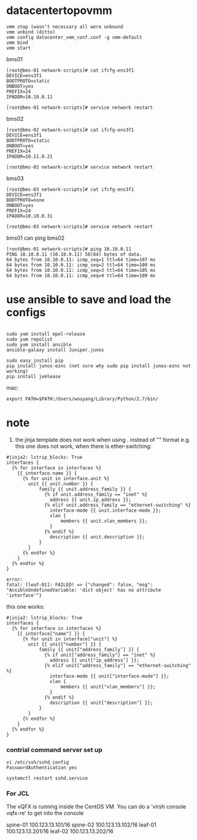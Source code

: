 # datacentertopovmm

```
vmm stop (wasn’t necessary all were unbound
vmm unbind (ditto)
vmm config datacenter_vmm_conf.conf -g vmm-default
vmm bind
vmm start
```

bms01
```
[root@bms-01 network-scripts]# cat ifcfg-ens3f1
DEVICE=ens3f1
BOOTPROTO=static
ONBOOT=yes
PREFIX=24
IPADDR=10.10.0.11

[root@bms-01 network-scripts]# service network restart
```
bms02
```
[root@bms-02 network-scripts]# cat ifcfg-ens3f1
DEVICE=ens3f1
BOOTPROTO=static
ONBOOT=yes
PREFIX=24
IPADDR=10.11.0.21

[root@bms-02 network-scripts]# service network restart
```

bms03
```
[root@bms-03 network-scripts]# cat ifcfg-ens3f1
DEVICE=ens3f1
BOOTPROTO=none
ONBOOT=yes
PREFIX=24
IPADDR=10.10.0.31

[root@bms-03 network-scripts]# service network restart
```







bms01 can ping bms02
```
[root@bms-01 network-scripts]# ping 10.10.0.11
PING 10.10.0.11 (10.10.0.11) 56(84) bytes of data.
64 bytes from 10.10.0.11: icmp_seq=1 ttl=64 time=107 ms
64 bytes from 10.10.0.11: icmp_seq=2 ttl=64 time=109 ms
64 bytes from 10.10.0.11: icmp_seq=3 ttl=64 time=105 ms
64 bytes from 10.10.0.11: icmp_seq=4 ttl=64 time=109 ms
```


# use ansible to save and load the configs
```

sudo yum install epel-release
sudo yum repolist
sudo yum install ansible
ansible-galaxy install Juniper.junos

sudo easy_install pip
pip install junos-eznc (not sure why sudo pip install junos-eznc not working)
pip install jxmlease

```

mac:
```
export PATH=$PATH:/Users/wouyang/Library/Python/2.7/bin/
```



# note
1.  the jinja template does not work when using . instead of "" format 
e.g. this one does not work, when there is ether-switching:
```
#jinja2: lstrip_blocks: True
interfaces {
  {% for interface in interfaces %}
    {{ interface.name }} {
      {% for unit in interface.unit %}
        unit {{ unit.number }} {
            family {{ unit.address_family }} {
              {% if unit.address_family == "inet" %}
                address {{ unit.ip_address }};
              {% elif unit.address_family == "ethernet-switching" %}
                interface-mode {{ unit.interface-mode }};
                vlan {
                    members {{ unit.vlan_members }};
                }
              {% endif %}
                description {{ unit.description }};
            }
        }
      {% endfor %}
    }
  {% endfor %}
}

error:
fatal: [leaf-01]: FAILED! => {"changed": false, "msg": "AnsibleUndefinedVariable: 'dict object' has no attribute 'interface'"}
```

this one works:
```
#jinja2: lstrip_blocks: True
interfaces {
  {% for interface in interfaces %}
    {{ interface["name"] }} {
      {% for unit in interface["unit"] %}
        unit {{ unit["number"] }} {
            family {{ unit["address_family’] }} {
              {% if unit["address_family"] == "inet" %}
                address {{ unit["ip_address’] }};
              {% elif unit["address_family"] == "ethernet-switching" %}
                interface-mode {{ unit["interface-mode"] }};
                vlan {
                    members {{ unit["vlan_members"] }};
                }
              {% endif %}
                description {{ unit["description"] }};
            }
        }
      {% endfor %}
    }
  {% endfor %}
}
```

### contrial command server set up

```
vi /etc/ssh/sshd_config
PasswordAuthentication yes

systemctl restart sshd.service
```

### For JCL

The vQFX is running inside the CentOS VM. You can do a 'virsh console vqfx-re' to get into the console

 spine-01 100.123.13.101/16
 spine-02 100.123.13.102/16
 leaf-01 100.123.13.201/16
 leaf-02 100.123.13.202/16
 
 
